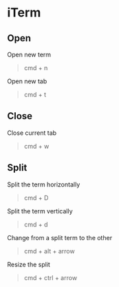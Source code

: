 # iTerm
## Open 
Open new term
>cmd + n

Open new tab
>cmd + t

## Close
Close current tab 
>cmd + w

## Split
Split the term horizontally 
>cmd + D

Split the term vertically
>cmd + d

Change from a split term to the other
>cmd + alt + arrow

Resize the split 
>cmd + ctrl + arrow



